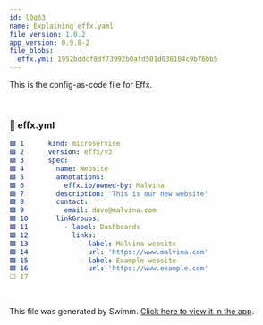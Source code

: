 ```yaml
---
id: l0q63
name: Explaining effx.yaml
file_version: 1.0.2
app_version: 0.9.8-2
file_blobs:
  effx.yml: 1952bddcf8df73992b0afd501d038104c9b76bb5
---
```


This is the config-as-code file for Effx.

<br/>



<!-- NOTE-swimm-snippet: the lines below link your snippet to Swimm -->
### 📄 effx.yml
```yaml
🟩 1      kind: microservice
🟩 2      version: effx/v3
🟩 3      spec:
🟩 4        name: Website
🟩 5        annotations:
🟩 6          effx.io/owned-by: Malvina
🟩 7        description: 'This is our new website'
🟩 8        contact:
🟩 9          email: dave@malvina.com
🟩 10       linkGroups:
🟩 11         - label: Dashboards
🟩 12           links:
🟩 13             - label: Malvina website
🟩 14               url: 'https://www.malvina.com'
🟩 15             - label: Example website
🟩 16               url: 'https://www.example.com'
⬜ 17     
```

<br/>

This file was generated by Swimm. [Click here to view it in the app](https://app.swimm.io/repos/Z2l0aHViJTNBJTNBV2Vic2l0ZSUzQSUzQXBhcnJpc2hpb25lcg==/docs/l0q63).